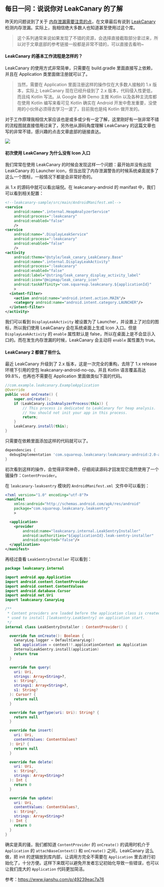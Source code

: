 ## 每日一问：说说你对 LeakCanary 的了解

昨天的问题说到了关于 [内存泄漏需要注意的点](<https://www.jianshu.com/p/b0345cb39819>)，在文章最后有说到 [LeakCanary](<https://github.com/square/leakcanary>) 检测内存泄漏。实际上，我相信绝大多数人也知道甚至使用过这个库。

> 这个系列通常来说如果发现了不错的资源，会选择直接截取部分拿过来，所以对于文章底部的参考链接一般都是非常不错的，可以直接去看哟~

#### LeakCanary 的基本工作流程是怎样的？

LeakCanary 的使用方式非常简单，只需要在 build.gradle 里面直接写上依赖，并且在 Application 类里面做注册就可以了。

> 当然，需要在 Application 里面注册这样的操作仅在大多数人接触的 1.x 版本，实际上 LeakCanary 现在已经升级到了 2.x 版本，代码侵入性更低，而且纯 Kotlin 写法。从 Google 各种 Demo 主推 Kotlin 以及各种主流库都在使用 Kotlin 编写来看可见 Kotlin 确实在 Android 开发中愈发重要，没使用的小伙伴必须得去学习一波了，目前我也是纯 Kotlin 做开发的。

对于工作原理我相信大家应该也是或多或少有一定了解，这里刚好有一张非常不错的流程图就直接借用过来了，另外他从源码角度理解 LeakCanary 的这篇文章也写的非常不错，感兴趣的点击文章底部的链接直达。

![](https://upload-images.jianshu.io/upload_images/6544890-9a37807f59f71b55.png?imageMogr2/auto-orient/strip%7CimageView2/2/w/982/format/webp)

#### 初次使用 LeakCanary 为什么没有 Icon 入口

我们常常在使用 LeakCanary 的时候会发现这样一个问题：最开始并没有出现 LeakCanary 的 Launcher icon，但当出现了内存泄漏警告的时候系统桌面就多了这么一个图标，一般情况下都是会非常好奇的。

从 1.x 的源码中就可以看出端倪。在 leakcanary-android 的 manifast 中，我们可以看到相关配置：

```xml
<!--leakcanary-sample/src/main/AndroidManifest.xml-->
<service
    android:name=".internal.HeapAnalyzerService"
    android:process=":leakcanary"
    android:enabled="false"
    />
<service
    android:name=".DisplayLeakService"
    android:process=":leakcanary"
    android:enabled="false"
    />
<activity
    android:theme="@style/leak_canary_LeakCanary.Base"
    android:name=".internal.DisplayLeakActivity"
    android:process=":leakcanary"
    android:enabled="false"
    android:label="@string/leak_canary_display_activity_label"
    android:icon="@mipmap/leak_canary_icon"
    android:taskAffinity="com.squareup.leakcanary.${applicationId}"
    >
  <intent-filter>
    <action android:name="android.intent.action.MAIN"/>
    <category android:name="android.intent.category.LAUNCHER"/>
  </intent-filter>
</activity>
```

我们可以看到 `DisplayLeakActivity` 被设置为了 Launcher，并设置上了对应的图标，所以我们使用 LeakCanary 会在系统桌面上生成 Icon 入口。但是 `DisplayLeakActivity` 的 `enable` 属性默认是 false，所以在桌面上是不会显示入口的。而在发生内存泄漏的时候，LeakCanary 会主动将 `enable` 属性置为 true。

#### LeakCanary 2 都做了些什么

最近 LeakCanary 升级到了 2.x 版本，这是一次完全的重构，去除了 1.x release 环境下引用的空包 leakcanary-android-no-op。并且 Kotlin 语言覆盖高达 99.8%，也再也不需要在 Application 里面做类似下面的代码。

```java
//com.example.leakcanary.ExampleApplication
@Override
public void onCreate() {
    super.onCreate();
    if (LeakCanary.isInAnalyzerProcess(this)) {
        // This process is dedicated to LeakCanary for heap analysis.
        // You should not init your app in this process.
        return;
    }
    LeakCanary.install(this);
}
```

只需要在依赖里面添加这样的代码就可以了。

```groovy
dependencies {
  debugImplementation 'com.squareup.leakcanary:leakcanary-android:2.0-alpha-2'
}
```

初次看到这样的操作，会觉得非常神奇，仔细阅读源码才回发现它竟然使用了一个骚操作：`ContentProvider`。

在 `leakcanary-leaksentry` 模块的 `AndroidManifest.xml `文件中可以看到：

```xml
<?xml version="1.0" encoding="utf-8"?>
<manifest
    xmlns:android="http://schemas.android.com/apk/res/android"
    package="com.squareup.leakcanary.leaksentry"
    >

  <application>
    <provider
        android:name="leakcanary.internal.LeakSentryInstaller"
        android:authorities="${applicationId}.leak-sentry-installer"
        android:exported="false"/>
  </application>
</manifest>

```

再经过查看 `LeakSentryInstaller` 可以看到：

```kotlin
package leakcanary.internal

import android.app.Application
import android.content.ContentProvider
import android.content.ContentValues
import android.database.Cursor
import android.net.Uri
import leakcanary.CanaryLog

/**
 * Content providers are loaded before the application class is created. [LeakSentryInstaller] is
 * used to install [leaksentry.LeakSentry] on application start.
 */
internal class LeakSentryInstaller : ContentProvider() {

  override fun onCreate(): Boolean {
    CanaryLog.logger = DefaultCanaryLog()
    val application = context!!.applicationContext as Application
    InternalLeakSentry.install(application)
    return true
  }

  override fun query(
    uri: Uri,
    strings: Array<String>?,
    s: String?,
    strings1: Array<String>?,
    s1: String?
  ): Cursor? {
    return null
  }

  override fun getType(uri: Uri): String? {
    return null
  }

  override fun insert(
    uri: Uri,
    contentValues: ContentValues?
  ): Uri? {
    return null
  }

  override fun delete(
    uri: Uri,
    s: String?,
    strings: Array<String>?
  ): Int {
    return 0
  }

  override fun update(
    uri: Uri,
    contentValues: ContentValues?,
    s: String?,
    strings: Array<String>?
  ): Int {
    return 0
  }
}
```

确实是真的骚，我们都知道 `ContentProvider` 的 `onCreate()` 的调用时机介于 `Application` 的 `attachBaseContext()` 和 `onCreate()` 之间，LeakCanary 这么做，把 init 的逻辑放到库内部，让调用方完全不需要在 `Application` 里去进行初始化了，十分方便。这样下来既可以避免开发者忘记初始化导致一些错误，也可以让我们庞大的 `Application` 代码更加简洁。

参考：<https://www.jianshu.com/p/49239eac7a76>

